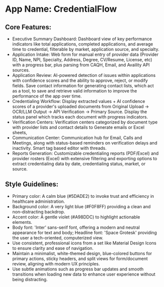 # **App Name**: CredentialFlow

## Core Features:

- Executive Summary Dashboard: Dashboard view of key performance indicators like total applications, completed applications, and average time to credential, filterable by market, application source, and specialty.
- Application Intake: Web form for manual entry of provider data (Provider ID, Name, NPI, Specialty, Address, Degree, CV/Resume, License, etc) with a progress bar, plus parsing from CAQH, Email, and Availity API sources.
- Application Review: AI-powered detection of issues within applications with confidence scores and the ability to approve, reject, or modify fields. Save contact information for generating contact lists, which act as a tool, to save and retrieve valid information to improve the performance of the app over time.
- Credentialing Workflow: Display extracted values + AI confidence scores of a provider's uploaded documents from Original Upload -> OCR/LLM Output -> API Verification -> Primary Source. Display the status panel which tracks each document with progress indicators. 
- Verification Centers: Verification centers categorized by document type with provider lists and contact details to Generate emails or Excel sheets, 
- Communication Center: Communication hub for Email, Calls and Meetings, along with status-based reminders on verification delays and inactivity. Smart tag based editor with threads.
- Reports Generation: Customizable credentialing reports (PDF/Excel) and provider rosters (Excel) with extensive filtering and exporting options to extract credentialing data by date, credentialing status, market, or source.

## Style Guidelines:

- Primary color: A calm blue (#5DADE2) to invoke trust and efficiency in healthcare administration.
- Background color: A very light blue (#F0F8FF) providing a clean and non-distracting backdrop.
- Accent color: A gentle violet (#A98DDC) to highlight actionable elements.
- Body font: 'Inter' sans-serif font, offering a modern and neutral appearance for text and body; Headline font: 'Space Grotesk' providing the user a tech-oriented, computerized view.
- Use consistent, professional icons from a set like Material Design Icons to ensure clarity and ease of navigation.
- Maintain a minimalist, white-themed design, blue-colored buttons for primary actions, sticky headers, and split views for form/document review, aligning with modern UX principles.
- Use subtle animations such as progress bar updates and smooth transitions when loading new data to enhance user experience without being distracting.